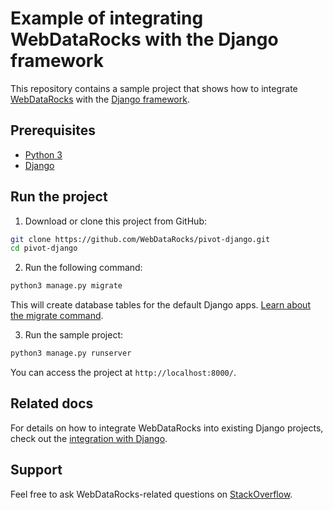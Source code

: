 # Example of integrating WebDataRocks with the Django framework

This repository contains a sample project that shows how to integrate [WebDataRocks](https://www.webdatarocks.com/) with the [Django framework](https://www.djangoproject.com/).

## Prerequisites

- [Python 3](https://www.python.org/downloads/)
- [Django](https://docs.djangoproject.com/en/4.2/intro/install/#install-django)

## Run the project
1. Download or clone this project from GitHub:
```bash
git clone https://github.com/WebDataRocks/pivot-django.git
cd pivot-django
```
2. Run the following command:
```bash
python3 manage.py migrate
```
This will create database tables for the default Django apps. [Learn about the migrate command](https://docs.djangoproject.com/en/5.0/ref/django-admin/#migrate).

3. Run the sample project:
```bash
python3 manage.py runserver
```
You can access the project at `http://localhost:8000/`.

## Related docs
For details on how to integrate WebDataRocks into existing Django projects, check out the [integration with Django](https://www.webdatarocks.com/doc/integration-with-django/).

## Support
Feel free to ask WebDataRocks-related questions on [StackOverflow](https://stackoverflow.com/questions/tagged/webdatarocks).
